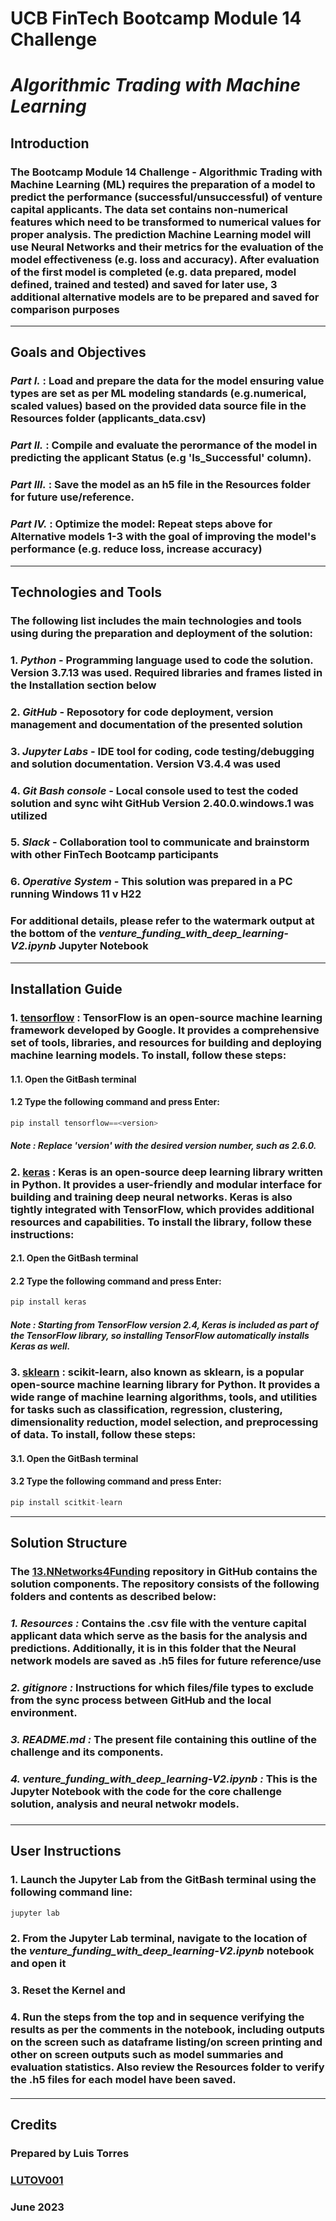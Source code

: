 # **UCB FinTech Bootcamp Module 14 Challenge**
# *Algorithmic Trading with Machine Learning*
## **Introduction**
### The Bootcamp Module 14 Challenge - Algorithmic Trading with Machine Learning (ML) requires the preparation of a model to predict the performance (successful/unsuccessful) of venture capital applicants. The data set contains  non-numerical features which need to be transformed to numerical values for proper analysis. The prediction Machine Learning model will use Neural Networks and their metrics for the evaluation of the model effectiveness (e.g. loss and accuracy). After evaluation of the first model is completed (e.g. data prepared, model defined, trained and tested) and saved for later use, 3 additional alternative models are to be prepared and saved for comparison purposes
---
## **Goals and Objectives**
### *Part I.*  : Load and prepare the data for the model ensuring value types are set as per ML modeling standards (e.g.numerical, scaled values) based on the provided data source file in the Resources folder (applicants_data.csv)
### *Part II.*  : Compile and evaluate the perormance of the model in predicting the applicant Status (e.g 'Is_Successful' column).
### *Part III.* : Save the model as an h5 file in the Resources folder for future use/reference.
### *Part IV.* : Optimize the model: Repeat steps above for Alternative models 1-3 with the goal of improving the model's performance (e.g. reduce loss, increase accuracy)
---
## **Technologies and Tools**
### The following list includes the main technologies and tools using during the preparation and deployment of the solution:
### 1. *Python* - Programming language used to code the solution. Version 3.7.13 was used. Required libraries and frames listed in the Installation section below
### 2. *GitHub* - Reposotory for code deployment, version management and documentation of the presented solution
### 3. *Jupyter Labs* - IDE tool for coding, code testing/debugging and solution documentation. Version V3.4.4 was used
### 4. *Git Bash console* - Local console used to test the coded solution and sync wiht GitHub Version 2.40.0.windows.1 was utilized
### 5. *Slack* - Collaboration tool to communicate and brainstorm with other FinTech Bootcamp participants
### 6. *Operative System* - This solution was prepared in a PC running Windows 11 v H22
### For additional details, please refer to the watermark output at the bottom of the ***venture_funding_with_deep_learning-V2.ipynb*** Jupyter Notebook
---
## **Installation Guide**

### 1. [tensorflow](https://www.tensorflow.org/install) : TensorFlow is an open-source machine learning framework developed by Google. It provides a comprehensive set of tools, libraries, and resources for building and deploying machine learning models. To install, follow these steps:
#### 1.1. Open the GitBash terminal
#### 1.2 Type the following command and press Enter:
```python 
pip install tensorflow==<version>
```
##### *Note* : Replace 'version' with the desired version number, such as 2.6.0.
### 2. [keras](https://keras.io//) : Keras is an open-source deep learning library written in Python. It provides a user-friendly and modular interface for building and training deep neural networks. Keras is also tightly integrated with TensorFlow, which provides additional resources and capabilities. To install the library, follow these instructions:
#### 2.1. Open the GitBash terminal
#### 2.2 Type the following command and press Enter:
```python 
pip install keras
```
##### *Note* : Starting from TensorFlow version 2.4, Keras is included as part of the TensorFlow library, so installing TensorFlow automatically installs Keras as well.
### 3. [sklearn](https://scikit-learn.org/) : scikit-learn, also known as sklearn, is a popular open-source machine learning library for Python. It provides a wide range of machine learning algorithms, tools, and utilities for tasks such as classification, regression, clustering, dimensionality reduction, model selection, and preprocessing of data. To install, follow these steps:
#### 3.1. Open the GitBash terminal
#### 3.2 Type the following command and press Enter:
```python 
pip install scitkit-learn
```
---
## **Solution Structure**

### The **[13.NNetworks4Funding](https://github.com/LUTOV001/13.NNetworks4Funding)** repository in GitHub contains the solution components. The repository consists of the following folders and contents as described below:
 
###   *1. Resources :* Contains the .csv file with the venture capital applicant data which serve as the basis for the analysis and predictions. Additionally, it is in this folder that the Neural network models are saved as .h5 files for future reference/use
###   *2. gitignore :* Instructions for which files/file types to exclude from the sync process between GitHub and the local environment.
###   *3. README.md :* The present file containing this outline of the challenge and its components.
###   *4. venture_funding_with_deep_learning-V2.ipynb :* This is the Jupyter Notebook with the code for the core challenge solution, analysis and neural netwokr models.
###  
---
## **User Instructions**
### 1. Launch the Jupyter Lab from the GitBash terminal using the following command line:
```python 
jupyter lab
```
### 2. From the Jupyter Lab terminal, navigate to the location of the ***venture_funding_with_deep_learning-V2.ipynb*** notebook and open it
### 3. Reset the Kernel and
### 4. Run the steps from the top and in sequence verifying the results as per the comments in the notebook, including outputs on the screen such as dataframe listing/on screen printing and other on screen outputs such as model summaries and evaluation statistics. Also review the Resources folder to verify the .h5 files for each model have been saved.
####
---
## **Credits**

### Prepared by Luis Torres 
### [LUTOV001](https://github.com/LUTOV001)
### June 2023
